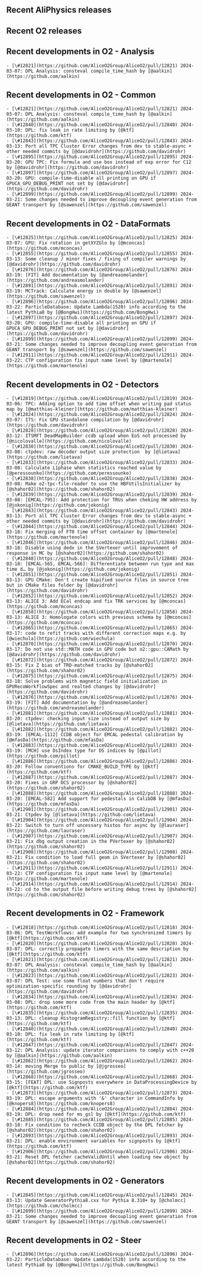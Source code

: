 ## Recent AliPhysics releases
## Recent O2 releases
## Recent developments in O2 - Analysis
	- [\#12821](https://github.com/AliceO2Group/AliceO2/pull/12821) 2024-03-07: DPL Analysis: consteval compile_time_hash by [@aalkin](https://github.com/aalkin)
## Recent developments in O2 - Common
	- [\#12821](https://github.com/AliceO2Group/AliceO2/pull/12821) 2024-03-07: DPL Analysis: consteval compile_time_hash by [@aalkin](https://github.com/aalkin)
	- [\#12840](https://github.com/AliceO2Group/AliceO2/pull/12840) 2024-03-10: DPL: fix leak in rate limiting by [@ktf](https://github.com/ktf)
	- [\#12843](https://github.com/AliceO2Group/AliceO2/pull/12843) 2024-03-13: Port all TPC Cluster Error changes from dev to stable-async + other needed commits by [@davidrohr](https://github.com/davidrohr)
	- [\#12895](https://github.com/AliceO2Group/AliceO2/pull/12895) 2024-03-20: GPU TPC: Fix formula and use box instead of exp error for C12 by [@davidrohr](https://github.com/davidrohr)
	- [\#12897](https://github.com/AliceO2Group/AliceO2/pull/12897) 2024-03-20: GPU: compile-time-disable all printing on GPU if GPUCA_GPU_DEBUG_PRINT not set by [@davidrohr](https://github.com/davidrohr)
	- [\#12899](https://github.com/AliceO2Group/AliceO2/pull/12899) 2024-03-21: Some changes needed to improve decoupling event generation from GEANT transport by [@sawenzel](https://github.com/sawenzel)
## Recent developments in O2 - DataFormats
	- [\#12825](https://github.com/AliceO2Group/AliceO2/pull/12825) 2024-03-07: GPU: Fix rotation in getXYZGlo by [@mconcas](https://github.com/mconcas)
	- [\#12855](https://github.com/AliceO2Group/AliceO2/pull/12855) 2024-03-13: Some cleanup / minor fixes / fixing of compiler warnings by [@davidrohr](https://github.com/davidrohr)
	- [\#12876](https://github.com/AliceO2Group/AliceO2/pull/12876) 2024-03-19: [FIT] Add documentation by [@andreasmolander](https://github.com/andreasmolander)
	- [\#12891](https://github.com/AliceO2Group/AliceO2/pull/12891) 2024-03-19: MCTrack: Calculate energy in double by [@sawenzel](https://github.com/sawenzel)
	- [\#12896](https://github.com/AliceO2Group/AliceO2/pull/12896) 2024-03-22: ParticleDatabase: Update Lambda(1520) info according to the latest Pythia8 by [@BongHwi](https://github.com/BongHwi)
	- [\#12897](https://github.com/AliceO2Group/AliceO2/pull/12897) 2024-03-20: GPU: compile-time-disable all printing on GPU if GPUCA_GPU_DEBUG_PRINT not set by [@davidrohr](https://github.com/davidrohr)
	- [\#12899](https://github.com/AliceO2Group/AliceO2/pull/12899) 2024-03-21: Some changes needed to improve decoupling event generation from GEANT transport by [@sawenzel](https://github.com/sawenzel)
	- [\#12911](https://github.com/AliceO2Group/AliceO2/pull/12911) 2024-03-22: CTP configuration fix input name level by [@martenole](https://github.com/martenole)
## Recent developments in O2 - Detectors
	- [\#12819](https://github.com/AliceO2Group/AliceO2/pull/12819) 2024-03-06: TPC: Adding option to add time offset when writing pad status map by [@matthias-kleiner](https://github.com/matthias-kleiner)
	- [\#12824](https://github.com/AliceO2Group/AliceO2/pull/12824) 2024-03-07: ITS: Fix GPU standalone compilation by [@davidrohr](https://github.com/davidrohr)
	- [\#12828](https://github.com/AliceO2Group/AliceO2/pull/12828) 2024-03-12: ITSMFT DeadMapBuilder ccdb upload when EoS not processed by [@nicolovalle](https://github.com/nicolovalle)
	- [\#12830](https://github.com/AliceO2Group/AliceO2/pull/12830) 2024-03-08: ctpdev: raw decoder output size protection  by [@lietava](https://github.com/lietava)
	- [\#12833](https://github.com/AliceO2Group/AliceO2/pull/12833) 2024-03-08: Calculate L1phase when statistics reached value by [@peressounko](https://github.com/peressounko)
	- [\#12838](https://github.com/AliceO2Group/AliceO2/pull/12838) 2024-03-08: Make o2-tpc-file-reader to use the HBFUtilsInitializer by [@shahor02](https://github.com/shahor02)
	- [\#12839](https://github.com/AliceO2Group/AliceO2/pull/12839) 2024-03-08: [EMCAL-795]: Add protection for TRUs when cheking HW address by [@jokonig](https://github.com/jokonig)
	- [\#12843](https://github.com/AliceO2Group/AliceO2/pull/12843) 2024-03-13: Port all TPC Cluster Error changes from dev to stable-async + other needed commits by [@davidrohr](https://github.com/davidrohr)
	- [\#12844](https://github.com/AliceO2Group/AliceO2/pull/12844) 2024-03-18: Fix merging of FT0 time offset container by [@martenole](https://github.com/martenole)
	- [\#12846](https://github.com/AliceO2Group/AliceO2/pull/12846) 2024-03-18: Disable using dedx in the SVertexer until improvement of response in MC by [@shahor02](https://github.com/shahor02)
	- [\#12848](https://github.com/AliceO2Group/AliceO2/pull/12848) 2024-03-18: [EMCAL-565, EMCAL-566]: Differentiate between run type and max time d… by [@jokonig](https://github.com/jokonig)
	- [\#12851](https://github.com/AliceO2Group/AliceO2/pull/12851) 2024-03-13: GPU CMake: Don't create hipified source files in source tree but in CMake files folder by [@davidrohr](https://github.com/davidrohr)
	- [\#12852](https://github.com/AliceO2Group/AliceO2/pull/12852) 2024-03-13: ALICE 3: Add ECal endcap and fix TRK services by [@mconcas](https://github.com/mconcas)
	- [\#12858](https://github.com/AliceO2Group/AliceO2/pull/12858) 2024-03-13: ALICE 3: Homologate colors with previous schema by [@mconcas](https://github.com/mconcas)
	- [\#12865](https://github.com/AliceO2Group/AliceO2/pull/12865) 2024-03-17: code to refit tracks with different correction maps e.g. by [@wiechula](https://github.com/wiechula)
	- [\#12870](https://github.com/AliceO2Group/AliceO2/pull/12870) 2024-03-17: Do not use std::MATH code in GPU code but o2::gpu::CAMath by [@davidrohr](https://github.com/davidrohr)
	- [\#12872](https://github.com/AliceO2Group/AliceO2/pull/12872) 2024-03-15: Fix Z bias of TRD-matched tracks by [@shahor02](https://github.com/shahor02)
	- [\#12875](https://github.com/AliceO2Group/AliceO2/pull/12875) 2024-03-18: Solve problems with magnetic field initialization in GPURecoWorkflowSpec and realted changes by [@davidrohr](https://github.com/davidrohr)
	- [\#12876](https://github.com/AliceO2Group/AliceO2/pull/12876) 2024-03-19: [FIT] Add documentation by [@andreasmolander](https://github.com/andreasmolander)
	- [\#12881](https://github.com/AliceO2Group/AliceO2/pull/12881) 2024-03-20: ctpdev: checking input size instead of output size by [@lietava](https://github.com/lietava)
	- [\#12882](https://github.com/AliceO2Group/AliceO2/pull/12882) 2024-03-19: [EMCAL-1112] CCDB object for EMCAL pedestal calibration by [@mfasDa](https://github.com/mfasDa)
	- [\#12883](https://github.com/AliceO2Group/AliceO2/pull/12883) 2024-03-19: [MCH] use DsIndex type for DS indices by [@pillot](https://github.com/pillot)
	- [\#12886](https://github.com/AliceO2Group/AliceO2/pull/12886) 2024-03-20: Follow conventions for CMAKE_BUILD_TYPE by [@ktf](https://github.com/ktf)
	- [\#12887](https://github.com/AliceO2Group/AliceO2/pull/12887) 2024-03-20: Fixes in GRP DCS processor by [@shahor02](https://github.com/shahor02)
	- [\#12888](https://github.com/AliceO2Group/AliceO2/pull/12888) 2024-03-20: [EMCAL-582] Add support for pedestals in CalibDB by [@mfasDa](https://github.com/mfasDa)
	- [\#12901](https://github.com/AliceO2Group/AliceO2/pull/12901) 2024-03-21: Ctpdev by [@lietava](https://github.com/lietava)
	- [\#12904](https://github.com/AliceO2Group/AliceO2/pull/12904) 2024-03-22: Switch to turn off uncessary histos for async by [@lauraser](https://github.com/lauraser)
	- [\#12907](https://github.com/AliceO2Group/AliceO2/pull/12907) 2024-03-21: Fix dbg output creation in the PVertexer by [@shahor02](https://github.com/shahor02)
	- [\#12908](https://github.com/AliceO2Group/AliceO2/pull/12908) 2024-03-21: Fix condition to load full geom in SVertexer by [@shahor02](https://github.com/shahor02)
	- [\#12911](https://github.com/AliceO2Group/AliceO2/pull/12911) 2024-03-22: CTP configuration fix input name level by [@martenole](https://github.com/martenole)
	- [\#12914](https://github.com/AliceO2Group/AliceO2/pull/12914) 2024-03-22: cd to the output file before writing debug trees by [@shahor02](https://github.com/shahor02)
## Recent developments in O2 - Framework
	- [\#12818](https://github.com/AliceO2Group/AliceO2/pull/12818) 2024-03-06: DPL TestWorkflows: add example for two synchronized timers by [@ktf](https://github.com/ktf)
	- [\#12820](https://github.com/AliceO2Group/AliceO2/pull/12820) 2024-03-07: DPL: correctly propagate timers with the same description by [@ktf](https://github.com/ktf)
	- [\#12821](https://github.com/AliceO2Group/AliceO2/pull/12821) 2024-03-07: DPL Analysis: consteval compile_time_hash by [@aalkin](https://github.com/aalkin)
	- [\#12823](https://github.com/AliceO2Group/AliceO2/pull/12823) 2024-03-07: DPL Test: use some float numbers that don't require optimization-specific rounding by [@davidrohr](https://github.com/davidrohr)
	- [\#12834](https://github.com/AliceO2Group/AliceO2/pull/12834) 2024-03-08: DPL: drop some more code from the main header by [@ktf](https://github.com/ktf)
	- [\#12835](https://github.com/AliceO2Group/AliceO2/pull/12835) 2024-03-13: DPL: cleanup HistogramRegistry::fill function by [@ktf](https://github.com/ktf)
	- [\#12840](https://github.com/AliceO2Group/AliceO2/pull/12840) 2024-03-10: DPL: fix leak in rate limiting by [@ktf](https://github.com/ktf)
	- [\#12847](https://github.com/AliceO2Group/AliceO2/pull/12847) 2024-03-12: DPL Analysis: update iterator comparisons to comply with c++20 by [@aalkin](https://github.com/aalkin)
	- [\#12862](https://github.com/AliceO2Group/AliceO2/pull/12862) 2024-03-14: moving Merge to public by [@jgrosseo](https://github.com/jgrosseo)
	- [\#12868](https://github.com/AliceO2Group/AliceO2/pull/12868) 2024-03-15: [FEAT] DPL: use Signposts everywhere in DataProcessingDevice by [@ktf](https://github.com/ktf)
	- [\#12873](https://github.com/AliceO2Group/AliceO2/pull/12873) 2024-03-19: DPL: escape arguments with '&' character in CommandInfo by [@knopers8](https://github.com/knopers8)
	- [\#12884](https://github.com/AliceO2Group/AliceO2/pull/12884) 2024-03-19: DPL: drop need for ms_gsl by [@ktf](https://github.com/ktf)
	- [\#12885](https://github.com/AliceO2Group/AliceO2/pull/12885) 2024-03-18: Fix condition to recheck CCDB object by the DPL fetcher by [@shahor02](https://github.com/shahor02)
	- [\#12893](https://github.com/AliceO2Group/AliceO2/pull/12893) 2024-03-21: DPL: enable environment variables for signposts by [@ktf](https://github.com/ktf)
	- [\#12906](https://github.com/AliceO2Group/AliceO2/pull/12906) 2024-03-21: Reset DPL fetcher cacheValidUntil when loading new object by [@shahor02](https://github.com/shahor02)
## Recent developments in O2 - Generators
	- [\#12845](https://github.com/AliceO2Group/AliceO2/pull/12845) 2024-03-13: Update GeneratorPythia8.cxx for Pythia 8.310+ by [@cholmcc](https://github.com/cholmcc)
	- [\#12899](https://github.com/AliceO2Group/AliceO2/pull/12899) 2024-03-21: Some changes needed to improve decoupling event generation from GEANT transport by [@sawenzel](https://github.com/sawenzel)
## Recent developments in O2 - Steer
	- [\#12896](https://github.com/AliceO2Group/AliceO2/pull/12896) 2024-03-22: ParticleDatabase: Update Lambda(1520) info according to the latest Pythia8 by [@BongHwi](https://github.com/BongHwi)
